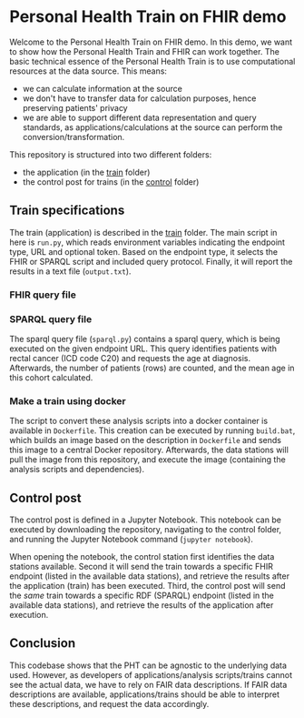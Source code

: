 # Personal Health Train on FHIR demo

Welcome to the Personal Health Train on FHIR demo. In this demo, we want to show how the Personal Health Train and FHIR can work together.
The basic technical essence of the Personal Health Train is to use computational resources at the data source. This means:
* we can calculate information at the source
* we don't have to transfer data for calculation purposes, hence preserving patients' privacy
* we are able to support different data representation and query standards, as applications/calculations at the source can perform the conversion/transformation.

This repository is structured into two different folders:
* the application (in the [train](./train) folder)
* the control post for trains (in the [control](./control) folder)

## Train specifications
The train (application) is described in the [train](./train) folder. The main script in here is `run.py`, which reads environment variables indicating the endpoint type, URL and optional token. Based on the endpoint type, it selects the FHIR or SPARQL script and included query protocol. Finally, it will report the results in a text file (`output.txt`).

### FHIR query file

### SPARQL query file
The sparql query file (`sparql.py`) contains a sparql query, which is being executed on the given endpoint URL. This query identifies patients with rectal cancer (ICD code C20) and requests the age at diagnosis. Afterwards, the number of patients (rows) are counted, and the mean age in this cohort calculated.

### Make a train using docker
The script to convert these analysis scripts into a docker container is available in `Dockerfile`. This creation can be executed by running `build.bat`, which builds an image based on the description in `Dockerfile` and sends this image to a central Docker repository. Afterwards, the data stations will pull the image from this repository, and execute the image (containing the analysis scripts and dependencies).

## Control post
The control post is defined in a Jupyter Notebook. This notebook can be executed by downloading the repository, navigating to the control folder, and running the Jupyter Notebook command (`jupyter notebook`).

When opening the notebook, the control station first identifies the data stations available. Second it will send the train towards a specific FHIR endpoint (listed in the available data stations), and retrieve the results after the application (train) has been executed.
Third, the control post will send the *same* train towards a specific RDF (SPARQL) endpoint (listed in the available data stations), and retrieve the results of the application after execution.

## Conclusion
This codebase shows that the PHT can be agnostic to the underlying data used. However, as developers of applications/analysis scripts/trains cannot see the actual data, we have to rely on FAIR data descriptions. If FAIR data descriptions are available, applications/trains should be able to interpret these descriptions, and request the data accordingly.